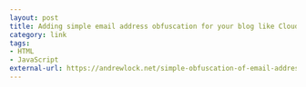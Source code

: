 ```yaml
---
layout: post
title: Adding simple email address obfuscation for your blog like Cloudflare Scrape Shield
category: link
tags:
- HTML
- JavaScript
external-url: https://andrewlock.net/simple-obfuscation-of-email-addresses-using-javascript/
---
```

